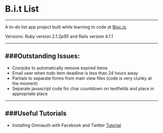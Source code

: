 # B.i.t List
***
A to-do list app project built while learning to code at [Bloc.io](https://www.bloc.io/).


Versions: Ruby version 2.1.2p95 and Rails version 4.1.1

---
###Outstanding Issues:
---

* Cronjobs to automatically remove expired items
* Email user when todo item deadline is less than 24 hours away 
* Partials to separate forms from main view files (code is very clunky at the moment)
* Separate javascript code for char countdown on textfields and place in appropriate place

---
###Useful Tutorials
---

* Installing Omniauth with Facebook and Twitter [Tutorial](http://sourcey.com/rails-4-omniauth-using-devise-with-twitter-facebook-and-linkedin/)

